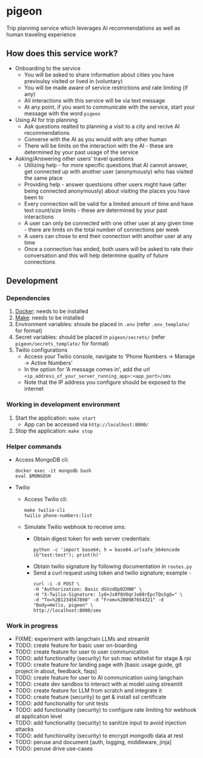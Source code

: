 # pigeon
Trip planning service which leverages AI recommendations as well as human traveling experience

## How does this service work?
- Onboarding to the service
    - You will be asked to share information about cities you have previoulsy visited or lived in (voluntary)
    - You will be made aware of service restrictions and rate limiting (if any)
    - All interactions with this service will be via text message
    - At any point, if you want to communicate with the service, start your message with the word `pigeon`
- Using AI for trip planning
    - Ask questions realted to planning a visit to a city and recive AI recommendations
    - Converse with the AI as you would with any other human
    - There will be limits on the interaction with the AI - these are determined by your past usage of the service
- Asking/Answering other users' travel questions
    - Utilizing help - for more specific questions that AI cannot answer, get connected up with another user (anonymously) who has visited the same place
    - Providing help - answer questsions other users might have (after being connected anonymously) about visiting the places you have been to
    - Every connection will be valid for a limited amount of time and have text count/size limits - these are determined by your past interactions
    - A user can only be connected with one other user at any given time -  there are limits on the total number of connections per week
    - A users can chose to end their connection with another user at any time
    - Once a connection has ended, both users will be asked to rate their conversation and this will help determine quality of future connections


## Development

### Dependencies
1. [Docker](https://www.docker.com/): needs to be installed
2. [Make](https://www.gnu.org/software/make/): needs to be installed
3. Environment variables: shoule be placed in `.env` (refer `.env_template/` for format)
4. Secret variables: should be placed in `pigeon/secrets/` (refer `pigeon/secrets_template/` for format)
5. Twilio configurations
    - Access your Twilio console, navigate to 'Phone Numbers -> Manage -> Active Numbers'
    - In the option for 'A message comes in', add the url `<ip_address_of_your_server_running_app>:<app_port>/sms`
    - Note that the IP address you configure should be exposed to the internet


### Working in development environment
1. Start the application: `make start`
    - App can be accessed via `http://localhost:8000/`
2. Stop the application: `make stop`


### Helper commands
- Access MongoDB cli: 
  ```
  docker exec -it mongodb bash
  eval $MONGOSH
  ```

- Twilio
  - Access Twilio cli: 
    ```
    make twilio-cli
    twilio phone-numbers:list
    ```

  - Simulate Twilio webhook to receive sms:
    - Obtain digest token for web server credentials:
      ```
      python -c 'import base64; h = base64.urlsafe_b64encode (b"test:test"); print(h)'
      ```
    - Obtain twilio signature by following documentation in `routes.py`
    - Send a curl request using token and twilio signature; example -
      ```
      curl -i -X POST \
      -H "Authorization: Basic dGVzdDp0ZXN0" \
      -H "X-Twilio-Signature: ly8+Js0fQVOqrJo08rEpcTQsSgQ=" \
      -d "To=%2B1234567890" -d "From=%2B0987654321" -d "Body=Hello, pigeon" \
      http://localhost:8000/sms
      ```

### Work in progress
- FIXME: experiment with langchain LLMs and streamlit
- TODO: create feature for basic user on-boarding
- TODO: create feature for user to user communication
- TODO: add functionality (security) for ssh mac whitelist for stage & rpi
- TODO: create feature for landing page with [basic usage guide, git project in about, feedback, faqs]
- TODO: create feature for user to AI communication using langchain
- TODO: create dev sandbox to interact with ai model using streamlit
- TODO: create feature for LLM from scratch and integrate it
- TODO: create feature (security) to get & install ssl certificate
- TODO: add functionality for unit tests
- TODO: add functionality (security) to configure rate limiting for webhook at application level
- TODO: add functionality (security) to sanitize input to avoid injection attacks
- TODO: add functionality (security) to encrypt mongodb data at rest
- TODO: peruse and document [auth, logging, middleware, jinja]
- TODO: peruse drive use-cases
